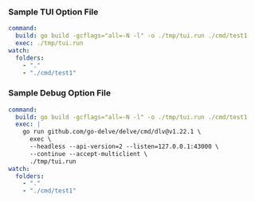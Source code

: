 
### Sample TUI Option File
``` yaml
command:
  build: go build -gcflags="all=-N -l" -o ./tmp/tui.run ./cmd/test1
  exec: ./tmp/tui.run
watch:
  folders:
    - "."
    - "./cmd/test1"
```

### Sample Debug Option File

``` yaml
command:
  build: go build -gcflags="all=-N -l" -o ./tmp/tui.run ./cmd/test1
  exec: |
    go run github.com/go-delve/delve/cmd/dlv@v1.22.1 \
      exec \
      --headless --api-version=2 --listen=127.0.0.1:43000 \
      --continue --accept-multiclient \
      ./tmp/tui.run
watch:
  folders:
    - "."
    - "./cmd/test1"
```
